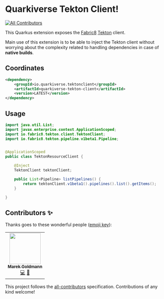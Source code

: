 # Quarkiverse Tekton Client!
<!-- ALL-CONTRIBUTORS-BADGE:START - Do not remove or modify this section -->
[![All Contributors](https://img.shields.io/badge/all_contributors-1-orange.svg?style=flat-square)](#contributors-)
<!-- ALL-CONTRIBUTORS-BADGE:END -->

This Quarkus extension exposes the [Fabric8](https://github.com/fabric8io/kubernetes-client) [Tekton](https://tekton.dev/) client.

Main use of this extension is to be able to inject the Tekton client without worrying about the
complexity related to handling dependencies in case of **native builds**.

## Coordinates

```xml
<dependency>
    <groupId>io.quarkiverse.tektonclient</groupId>
    <artifactId>quarkiverse-tekton-client</artifactId>
    <version>LATEST</version>
</dependency>
```

## Usage

```java
import java.util.List;
import javax.enterprise.context.ApplicationScoped;
import io.fabric8.tekton.client.TektonClient;
import io.fabric8.tekton.pipeline.v1beta1.Pipeline;


@ApplicationScoped
public class TektonResourceClient {

    @Inject
    TektonClient tektonClient;

    public List<Pipeline> listPipelines() {
        return tektonClient.v1beta1().pipelines().list().getItems();
    }

}
```

## Contributors ✨

Thanks goes to these wonderful people ([emoji key](https://allcontributors.org/docs/en/emoji-key)):

<!-- ALL-CONTRIBUTORS-LIST:START - Do not remove or modify this section -->
<!-- prettier-ignore-start -->
<!-- markdownlint-disable -->
<table>
  <tr>
    <td align="center"><a href="https://goldmann.pl/"><img src="https://avatars2.githubusercontent.com/u/43489?v=4?s=100" width="100px;" alt=""/><br /><sub><b>Marek Goldmann</b></sub></a><br /><a href="https://github.com/quarkiverse/quarkiverse-tekton-client/commits?author=goldmann" title="Code">💻</a> <a href="#maintenance-goldmann" title="Maintenance">🚧</a></td>
  </tr>
</table>

<!-- markdownlint-restore -->
<!-- prettier-ignore-end -->

<!-- ALL-CONTRIBUTORS-LIST:END -->

This project follows the [all-contributors](https://github.com/all-contributors/all-contributors) specification. Contributions of any kind welcome!
